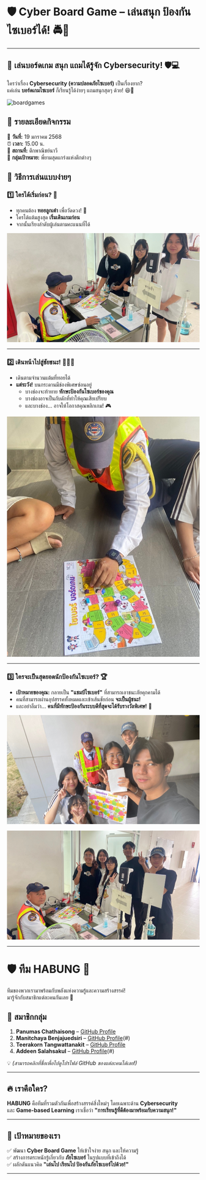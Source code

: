 # 🛡️ Cyber Board Game – เล่นสนุก ป้องกันไซเบอร์ได้! 🚔🎲 

---
## 🎲 เล่นบอร์ดเกม สนุก แถมได้รู้จัก Cybersecurity! 🛡️💻

ใครว่าเรื่อง **Cybersecurity (ความปลอดภัยไซเบอร์)** เป็นเรื่องยาก?  
แค่เล่น **บอร์ดเกมไซเบอร์** ก็เรียนรู้ได้ง่ายๆ แถมสนุกสุดๆ ด้วย! 😆🎉 

![boardgames](image/IMG_20250119_150531.jpg)

## 🎉 รายละเอียดกิจกรรม  

📅 **วันที่:** 19 มกราคม 2568  
⏰ **เวลา:** 15.00 น.  
📍 **สถานที่:** ตึกพาณิชย์นาวี  
🎯 **กลุ่มเป้าหมาย:** พี่ยามสุดแกร่งแห่งตึกต่างๆ

## 🎯 วิธีการเล่นแบบง่ายๆ  

### 1️⃣ ใครได้เริ่มก่อน? 🐰  
- ทุกคนต้อง **ทอยลูกเต๋า** เพื่อวัดดวง! 🎲  
- ใครได้แต้มสูงสุด **เริ่มเดินเกมก่อน**  
- จากนั้นเรียงลำดับผู้เล่นตามคะแนนที่ได้  

![boardgames](image/1739010073537.jpg)

---

### 2️⃣ เดินหน้าไปสู่ชัยชนะ! 🏃‍♂️💨  
- เดินตามจำนวนแต้มที่ทอยได้  
- **แต่ระวัง!** บนกระดานมีช่องพิเศษซ่อนอยู่  
  - บางช่องจะท้าทาย **ทักษะป้องกันไซเบอร์ของคุณ**  
  - บางช่องอาจเป็นกับดักที่ทำให้คุณเสียเปรียบ  
  - และบางช่อง… อาจให้โอกาสคุณพลิกเกม! 🎮

![boardgames](image/IMG_20250208_172919.jpg)

---

### 3️⃣ ใครจะเป็นสุดยอดนักป้องกันไซเบอร์? 🏆  
- **เป้าหมายของคุณ:** กลายเป็น **"แชมป์ไซเบอร์"** ที่สามารถเอาชนะภัยคุกคามได้  
- คนที่สามารถผ่านอุปสรรคทั้งหมดและเข้าเส้นชัยก่อน **จะเป็นผู้ชนะ!**  
- และอย่าลืมว่า… **คนที่มีทักษะป้องกันระบบดีที่สุดจะได้รับรางวัลพิเศษ!** 🎉

![boardgames](image/1739001707230.jpg)

![boardgames](image/1739001740692.jpg)

---

# 🛡️ ทีม **HABUNG** 🚀  

ทีมของพวกเรามาพร้อมกับพลังแห่งความรู้และความสร้างสรรค์!  
มารู้จักกับสมาชิกแต่ละคนกันเลย 🎉  

## 👥 สมาชิกกลุ่ม  

1. **Panumas Chathaisong** – [GitHub Profile](#)  
2. **Manitchaya Benjajuedsiri** – [GitHub Profile](https://manitchaya2004.github.io/boardgame)(#)  
3. **Teerakorn Tangwattanakit** – [GitHub Profile](#)  
4. **Addeen Salahsakul** – [GitHub Profile](https://itzdeenzxx.github.io/boardgame)(#)  

💡 *(สามารถคลิกที่ชื่อเพื่อไปดูโปรไฟล์ GitHub ของแต่ละคนได้เลย!)*  

---

## 🔥 เราคือใคร?  
**HABUNG** คือทีมที่รวมตัวกันเพื่อสร้างสรรค์สิ่งใหม่ๆ โดยเฉพาะด้าน **Cybersecurity**  
และ **Game-based Learning** เราเชื่อว่า **"การเรียนรู้ที่ดีต้องมาพร้อมกับความสนุก!"**  

---

## 🎯 เป้าหมายของเรา  
✅ พัฒนา **Cyber Board Game** ให้เข้าใจง่าย สนุก และให้ความรู้  
✅ สร้างการตระหนักรู้เกี่ยวกับ **ภัยไซเบอร์** ในรูปแบบที่เข้าถึงได้  
✅ ผลักดันแนวคิด **"เล่นไป เรียนไป ป้องกันภัยไซเบอร์ไปด้วย!"**  

---


